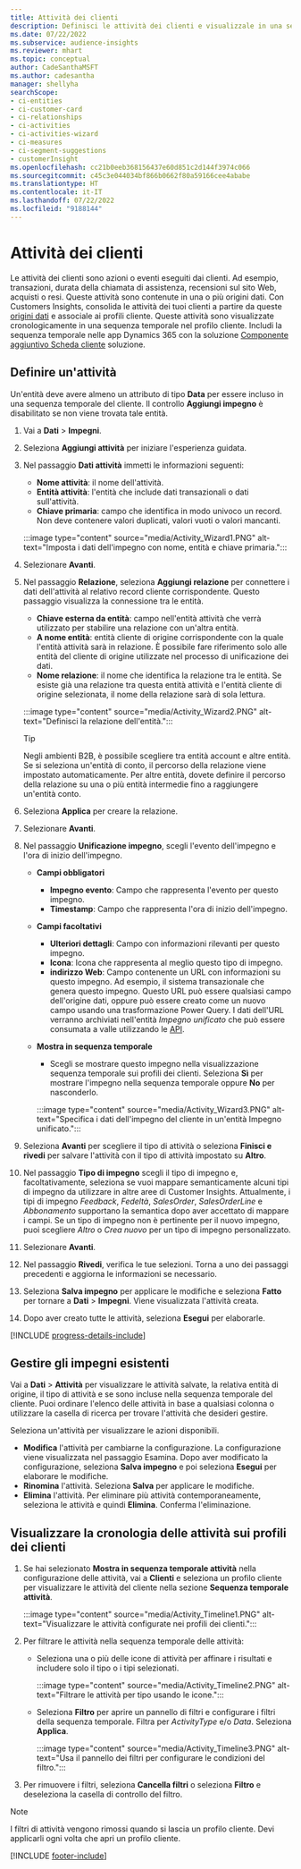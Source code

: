 ```yaml
---
title: Attività dei clienti
description: Definisci le attività dei clienti e visualizzale in una sequenza temporale sui profili dei clienti.
ms.date: 07/22/2022
ms.subservice: audience-insights
ms.reviewer: mhart
ms.topic: conceptual
author: CadeSanthaMSFT
ms.author: cadesantha
manager: shellyha
searchScope:
- ci-entities
- ci-customer-card
- ci-relationships
- ci-activities
- ci-activities-wizard
- ci-measures
- ci-segment-suggestions
- customerInsight
ms.openlocfilehash: cc21b0eeb368156437e60d851c2d144f3974c066
ms.sourcegitcommit: c45c3e044034bf866b0662f80a59166cee4ababe
ms.translationtype: HT
ms.contentlocale: it-IT
ms.lasthandoff: 07/22/2022
ms.locfileid: "9188144"
---
```

# <a name="customer-activities"></a>Attività dei clienti

Le attività dei clienti sono azioni o eventi eseguiti dai clienti. Ad esempio, transazioni, durata della chiamata di assistenza, recensioni sul sito Web, acquisti o resi. Queste attività sono contenute in una o più origini dati. Con Customers Insights, consolida le attività dei tuoi clienti a partire da queste [origini dati](data-sources.md) e associale ai profili cliente. Queste attività sono visualizzate cronologicamente in una sequenza temporale nel profilo cliente. Includi la sequenza temporale nelle app Dynamics 365 con la soluzione [Componente aggiuntivo Scheda cliente](customer-card-add-in.md) soluzione.

## <a name="define-an-activity"></a>Definire un'attività

Un'entità deve avere almeno un attributo di tipo **Data** per essere incluso in una sequenza temporale del cliente. Il controllo **Aggiungi impegno** è disabilitato se non viene trovata tale entità.

1. Vai a **Dati** > **Impegni**.

1. Seleziona **Aggiungi attività** per iniziare l'esperienza guidata.

1. Nel passaggio **Dati attività** immetti le informazioni seguenti:

   - **Nome attività**: il nome dell'attività.
   - **Entità attività**: l'entità che include dati transazionali o dati sull'attività.
   - **Chiave primaria**: campo che identifica in modo univoco un record. Non deve contenere valori duplicati, valori vuoti o valori mancanti.

   :::image type="content" source="media/Activity_Wizard1.PNG" alt-text="Imposta i dati dell'impegno con nome, entità e chiave primaria.":::

1. Selezionare **Avanti**.

1. Nel passaggio **Relazione**, seleziona **Aggiungi relazione** per connettere i dati dell'attività al relativo record cliente corrispondente. Questo passaggio visualizza la connessione tra le entità.  

   - **Chiave esterna da entità**: campo nell'entità attività che verrà utilizzato per stabilire una relazione con un'altra entità.
   - **A nome entità**: entità cliente di origine corrispondente con la quale l'entità attività sarà in relazione. È possibile fare riferimento solo alle entità del cliente di origine utilizzate nel processo di unificazione dei dati.
   - **Nome relazione**: il nome che identifica la relazione tra le entità. Se esiste già una relazione tra questa entità attività e l'entità cliente di origine selezionata, il nome della relazione sarà di sola lettura.

   :::image type="content" source="media/Activity_Wizard2.PNG" alt-text="Definisci la relazione dell'entità.":::

   > [!TIP]
   > Negli ambienti B2B, è possibile scegliere tra entità account e altre entità. Se si seleziona un'entità di conto, il percorso della relazione viene impostato automaticamente. Per altre entità, dovete definire il percorso della relazione su una o più entità intermedie fino a raggiungere un'entità conto.

1. Seleziona **Applica** per creare la relazione.

1. Selezionare **Avanti**.

1. Nel passaggio **Unificazione impegno**, scegli l'evento dell'impegno e l'ora di inizio dell'impegno.
   - **Campi obbligatori**
      - **Impegno evento**: Campo che rappresenta l'evento per questo impegno.
      - **Timestamp**: Campo che rappresenta l'ora di inizio dell'impegno.

   - **Campi facoltativi**
      - **Ulteriori dettagli**: Campo con informazioni rilevanti per questo impegno.
      - **Icona**: Icona che rappresenta al meglio questo tipo di impegno.
      - **indirizzo Web**: Campo contenente un URL con informazioni su questo impegno. Ad esempio, il sistema transazionale che genera questo impegno. Questo URL può essere qualsiasi campo dell'origine dati, oppure può essere creato come un nuovo campo usando una trasformazione Power Query. I dati dell'URL verranno archiviati nell'entità *Impegno unificato* che può essere consumata a valle utilizzando le [API](apis.md).

   - **Mostra in sequenza temporale**
      - Scegli se mostrare questo impegno nella visualizzazione sequenza temporale sui profili dei clienti. Seleziona **Sì** per mostrare l'impegno nella sequenza temporale oppure **No** per nasconderlo.

      :::image type="content" source="media/Activity_Wizard3.PNG" alt-text="Specifica i dati dell'impegno del cliente in un'entità Impegno unificato.":::

1. Seleziona **Avanti** per scegliere il tipo di attività o seleziona **Finisci e rivedi** per salvare l'attività con il tipo di attività impostato su **Altro**.

1. Nel passaggio **Tipo di impegno** scegli il tipo di impegno e, facoltativamente, seleziona se vuoi mappare semanticamente alcuni tipi di impegno da utilizzare in altre aree di Customer Insights. Attualmente, i tipi di impegno *Feedback*, *Fedeltà*, *SalesOrder*, *SalesOrderLine* e *Abbonamento* supportano la semantica dopo aver accettato di mappare i campi. Se un tipo di impegno non è pertinente per il nuovo impegno, puoi scegliere *Altro* o *Crea nuovo* per un tipo di impegno personalizzato.

1. Selezionare **Avanti**.

1. Nel passaggio **Rivedi**, verifica le tue selezioni. Torna a uno dei passaggi precedenti e aggiorna le informazioni se necessario.

1. Seleziona **Salva impegno** per applicare le modifiche e seleziona **Fatto** per tornare a **Dati** > **Impegni**. Viene visualizzata l'attività creata.

1. Dopo aver creato tutte le attività, seleziona **Esegui** per elaborarle.

[!INCLUDE [progress-details-include](includes/progress-details-pane.md)]

## <a name="manage-existing-activities"></a>Gestire gli impegni esistenti

Vai a **Dati** > **Attività** per visualizzare le attività salvate, la relativa entità di origine, il tipo di attività e se sono incluse nella sequenza temporale del cliente. Puoi ordinare l'elenco delle attività in base a qualsiasi colonna o utilizzare la casella di ricerca per trovare l'attività che desideri gestire.

Seleziona un'attività per visualizzare le azioni disponibili.

- **Modifica** l'attività per cambiarne la configurazione. La configurazione viene visualizzata nel passaggio Esamina. Dopo aver modificato la configurazione, seleziona **Salva impegno** e poi seleziona **Esegui** per elaborare le modifiche.
- **Rinomina** l'attività. Seleziona **Salva** per applicare le modifiche.
- **Elimina** l'attività. Per eliminare più attività contemporaneamente, seleziona le attività e quindi **Elimina**. Conferma l'eliminazione.

## <a name="view-activity-timelines-on-customer-profiles"></a>Visualizzare la cronologia delle attività sui profili dei clienti

1. Se hai selezionato **Mostra in sequenza temporale attività** nella configurazione delle attività, vai a **Clienti** e seleziona un profilo cliente per visualizzare le attività del cliente nella sezione **Sequenza temporale attività**.

   :::image type="content" source="media/Activity_Timeline1.PNG" alt-text="Visualizzare le attività configurate nei profili dei clienti.":::

1. Per filtrare le attività nella sequenza temporale delle attività:

   - Seleziona una o più delle icone di attività per affinare i risultati e includere solo il tipo o i tipi selezionati.

     :::image type="content" source="media/Activity_Timeline2.PNG" alt-text="Filtrare le attività per tipo usando le icone.":::

   - Seleziona **Filtro** per aprire un pannello di filtri e configurare i filtri della sequenza temporale. Filtra per *ActivityType* e/o *Data*. Seleziona **Applica**.

     :::image type="content" source="media/Activity_Timeline3.PNG" alt-text="Usa il pannello dei filtri per configurare le condizioni del filtro.":::

1. Per rimuovere i filtri, seleziona **Cancella filtri** o seleziona **Filtro** e deseleziona la casella di controllo del filtro.

> [!NOTE]
> I filtri di attività vengono rimossi quando si lascia un profilo cliente. Devi applicarli ogni volta che apri un profilo cliente.

[!INCLUDE [footer-include](includes/footer-banner.md)]
